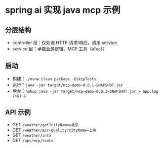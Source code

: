 # spring ai 实现 java mcp 示例

## 分层结构
- controller 层：仅处理 HTTP 请求/响应，调用 service
- service 层：承载业务逻辑、MCP 工具（`@Tool`）

## 启动
- 构建：`./mvnw clean package -DskipTests`
- 运行：`java -jar target/mcp-demo-0.0.1-SNAPSHOT.jar`
- 后台：`nohup java -jar target/mcp-demo-0.0.1-SNAPSHOT.jar > app.log 2>&1 &`

## API 示例
- GET `/weather/get?cityName=北京`
- GET `/weather/air-quality?cityName=上海`
- GET `/weather/info`
- GET `/api/mcp/tools`